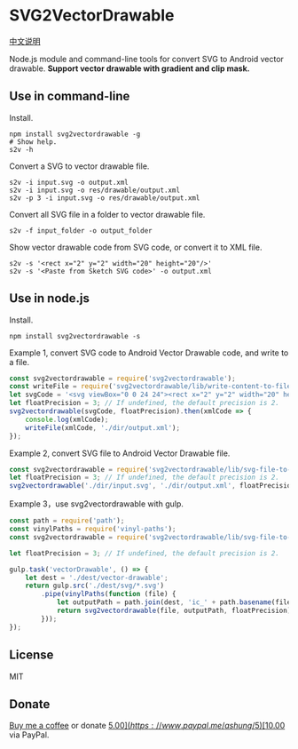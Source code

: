 # SVG2VectorDrawable

[中文说明](README_zh.md)

Node.js module and command-line tools for convert SVG to Android vector drawable. **Support vector drawable with gradient and clip mask.**

## Use in command-line

Install.

```shell
npm install svg2vectordrawable -g
# Show help.
s2v -h
```

Convert a SVG to vector drawable file.

```shell
s2v -i input.svg -o output.xml
s2v -i input.svg -o res/drawable/output.xml
s2v -p 3 -i input.svg -o res/drawable/output.xml
```

Convert all SVG file in a folder to vector drawable file.

```shell
s2v -f input_folder -o output_folder
```

Show vector drawable code from SVG code, or convert it to XML file.

```shell
s2v -s '<rect x="2" y="2" width="20" height="20"/>'
s2v -s '<Paste from Sketch SVG code>' -o output.xml
```

## Use in node.js

Install.

```shell
npm install svg2vectordrawable -s
```

Example 1, convert SVG code to Android Vector Drawable code, and write to a file.

```javascript
const svg2vectordrawable = require('svg2vectordrawable');
const writeFile = require('svg2vectordrawable/lib/write-content-to-file');
let svgCode = '<svg viewBox="0 0 24 24"><rect x="2" y="2" width="20" height="20"/></svg>';
let floatPrecision = 3; // If undefined, the default precision is 2.
svg2vectordrawable(svgCode, floatPrecision).then(xmlCode => {
    console.log(xmlCode);
    writeFile(xmlCode, './dir/output.xml');
});
```

Example 2, convert SVG file to Android Vector Drawable file.

```javascript
const svg2vectordrawable = require('svg2vectordrawable/lib/svg-file-to-vectordrawable-file');
let floatPrecision = 3; // If undefined, the default precision is 2.
svg2vectordrawable('./dir/input.svg', './dir/output.xml', floatPrecision);
```

Example 3，use svg2vectordrawable with gulp.

```javascript
const path = require('path');
const vinylPaths = require('vinyl-paths');
const svg2vectordrawable = require('svg2vectordrawable/lib/svg-file-to-vectordrawable-file');

let floatPrecision = 3; // If undefined, the default precision is 2.

gulp.task('vectorDrawable', () => {
    let dest = './dest/vector-drawable';
    return gulp.src('./dest/svg/*.svg')
        .pipe(vinylPaths(function (file) {
            let outputPath = path.join(dest, 'ic_' + path.basename(file).replace(/\.svg$/, '.xml'));
            return svg2vectordrawable(file, outputPath, floatPrecision);
        }));
});
```

## License

MIT

## Donate

[Buy me a coffee](https://www.buymeacoffee.com/ashung) or donate [$5.00](https://www.paypal.me/ashung/5) [$10.00](https://www.paypal.me/ashung/10)  via PayPal.
